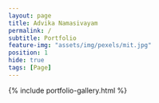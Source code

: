 ```yaml
---
layout: page
title: Advika Namasivayam
permalink: /
subtitle: Portfolio
feature-img: "assets/img/pexels/mit.jpg"
position: 1
hide: true
tags: [Page]
---
```


{% include portfolio-gallery.html %}
